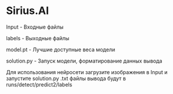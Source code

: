 # Sirius.AI
Input - Входные файлы 

labels - Выходные файлы

model.pt - Лучшие доступные веса модели

solution.py - Запуск модели, форматирование данных вывода

Для использования нейросети загрузите изображения в Input и запустите solution.py .txt файлы вывода будут в runs/detect/predict2/labels
